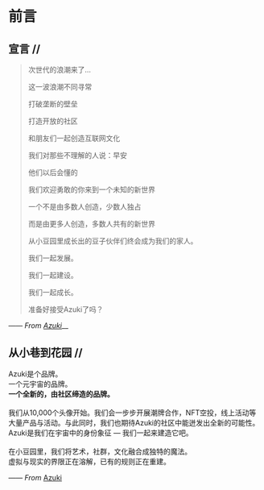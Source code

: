 # 前言

## 宣言 //

> 次世代的浪潮来了...&#x20;
>
> 这一波浪潮不同寻常&#x20;
>
> 打破垄断的壁垒&#x20;
>
> 打造开放的社区&#x20;
>
> 和朋友们一起创造互联网文化&#x20;
>
> 我们对那些不理解的人说：早安&#x20;
>
> 他们以后会懂的
>
>
>
> 我们欢迎勇敢的你来到一个未知的新世界&#x20;
>
> 一个不是由多数人创造，少数人独占&#x20;
>
> 而是由更多人创造，多数人共有的新世界&#x20;
>
> 从小豆园里成长出的豆子伙伴们终会成为我们的家人。
>
>
>
> 我们一起发展。&#x20;
>
> 我们一起建设。&#x20;
>
> 我们一起成长。
>
>
>
> 准备好接受Azuki了吗？

&#x20;_—— From_ [_Azuki_](https://www.azuki.com/)__

## 从小巷到花园 //

Azuki是个品牌。\
一个元宇宙的品牌。\
**一个全新的，由社区缔造的品牌。**\
\
我们从10,000个头像开始。我们会一步步开展潮牌合作，NFT空投，线上活动等大量产品与活动。与此同时，我们也期待Azuki的社区中能迸发出全新的可能性。Azuki是我们在宇宙中的身份象征 — 我们一起来建造它吧。\
\
在小豆园里，我们将艺术，社群，文化融合成独特的魔法。\
虚拟与现实的界限正在溶解，已有的规则正在重建。

_—— From_ [Azuki](https://www.azuki.com/)

